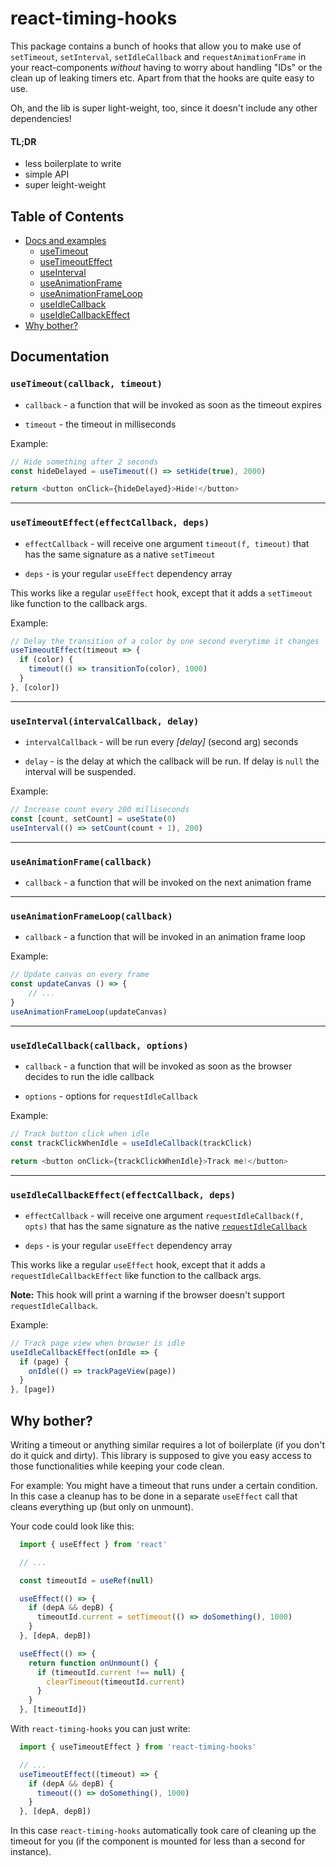 # react-timing-hooks

This package contains a bunch of hooks that allow you to make use of `setTimeout`, 
`setInterval`, `setIdleCallback` and `requestAnimationFrame` in your react-components _without_
having to worry about handling "IDs" or the clean up of leaking timers etc. Apart from that
the hooks are quite easy to use. 

Oh, and the lib is super light-weight, too, since it doesn't include any other dependencies!

#### TL;DR

* less boilerplate to write
* simple API
* super leight-weight

## Table of Contents
* [Docs and examples](#Documentation)
  * [useTimeout](#usetimeoutcallback-timeout)
  * [useTimeoutEffect](#usetimeouteffecteffectcallback-deps)
  * [useInterval](#useintervalintervalcallback-delay)
  * [useAnimationFrame](#useanimationframecallback)
  * [useAnimationFrameLoop](#useanimationframeloopcallback)
  * [useIdleCallback](#useidlecallbackcallback-options)
  * [useIdleCallbackEffect](#useidlecallbackeffecteffectcallback-deps)
* [Why bother?](#why-bother)

## Documentation

### `useTimeout(callback, timeout)`

* `callback` - a function that will be invoked as soon as the timeout expires

* `timeout` - the timeout in milliseconds

Example: 

```javascript
// Hide something after 2 seconds
const hideDelayed = useTimeout(() => setHide(true), 2000)

return <button onClick={hideDelayed}>Hide!</button>
```

------

### `useTimeoutEffect(effectCallback, deps)`

* `effectCallback` - will receive one argument `timeout(f, timeout)` that has the
same signature as a native `setTimeout`

* `deps` - is your regular `useEffect` dependency array

This works like a regular `useEffect` hook, except that it adds a `setTimeout` like function
to the callback args.

Example: 

```javascript
// Delay the transition of a color by one second everytime it changes
useTimeoutEffect(timeout => {
  if (color) {
    timeout(() => transitionTo(color), 1000)
  }
}, [color])
```

------

### `useInterval(intervalCallback, delay)`

* `intervalCallback` - will be run every _[delay]_ (second arg) seconds

* `delay` - is the delay at which the callback will be run. If delay is `null` the interval will be suspended.

Example: 

```javascript
// Increase count every 200 milliseconds
const [count, setCount] = useState(0)
useInterval(() => setCount(count + 1), 200)
```

------

### `useAnimationFrame(callback)`

* `callback` - a function that will be invoked on the next animation frame

------

### `useAnimationFrameLoop(callback)`

* `callback` - a function that will be invoked in an animation frame loop

Example: 

```javascript
// Update canvas on every frame
const updateCanvas () => { 
    // ... 
}
useAnimationFrameLoop(updateCanvas)
```

------

### `useIdleCallback(callback, options)`

* `callback` - a function that will be invoked as soon as the browser decides to run the idle callback

* `options` - options for `requestIdleCallback`

Example: 

```javascript
// Track button click when idle
const trackClickWhenIdle = useIdleCallback(trackClick)

return <button onClick={trackClickWhenIdle}>Track me!</button>
```

------

### `useIdleCallbackEffect(effectCallback, deps)`

* `effectCallback` - will receive one argument `requestIdleCallback(f, opts)` that has the
same signature as the native [`requestIdleCallback`](https://developer.mozilla.org/en-US/docs/Web/API/Window/requestIdleCallback)

* `deps` - is your regular `useEffect` dependency array

This works like a regular `useEffect` hook, except that it adds a `requestIdleCallbackEffect` like function
to the callback args.

**Note:** This hook will print a warning if the browser doesn't support `requestIdleCallback`.

Example: 

```javascript
// Track page view when browser is idle
useIdleCallbackEffect(onIdle => {
  if (page) {
    onIdle(() => trackPageView(page))
  }
}, [page])
```


## Why bother?

Writing a timeout or anything similar requires a lot of boilerplate (if you don't do it quick and dirty).
This library is supposed to give you easy access to those functionalities while keeping your code clean.

For example: You might have a timeout that runs under a certain condition. In this case a cleanup
has to be done in a separate `useEffect` call that cleans everything up (but only on unmount).

Your code could look like this:

```javascript
  import { useEffect } from 'react'

  // ... 

  const timeoutId = useRef(null)

  useEffect(() => {
    if (depA && depB) {
      timeoutId.current = setTimeout(() => doSomething(), 1000)
    }
  }, [depA, depB])

  useEffect(() => {
    return function onUnmount() {
      if (timeoutId.current !== null) {
        clearTimeout(timeoutId.current)
      }
    }
  }, [timeoutId])
```

With `react-timing-hooks` you can just write:

```javascript
  import { useTimeoutEffect } from 'react-timing-hooks'

  // ... 
  useTimeoutEffect((timeout) => {
    if (depA && depB) {
      timeout(() => doSomething(), 1000)
    }
  }, [depA, depB])
```

In this case `react-timing-hooks` automatically took care of cleaning up the timeout for you (if the component is mounted for less than a second for instance).
